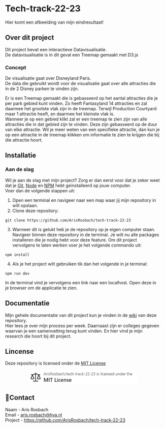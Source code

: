 # Tech-track-22-23
Hier komt een afbeelding van mijn eindresultaat!
<!-- <p align="center">
  <img width="70%" src="https://github.com/ArisRosbach/blokTech/blob/main/images/bannerPawFinder.png" />
</p> -->


## Over dit project
Dit project bevat een interactieve Datavisualisatie. <br>
De datavisualisatie is in dit geval een Treemap gemaakt met D3.js

### Concept
De visualisatie gaat over Disneyland Paris. <br>
De data die gebruikt wordt voor de visualisatie gaat over alle attracties die in de 2 Disney parken te vinden zijn.

Er is een Treemap gemaakt die is gebasseerd op het aantal attracties die je per park gebied kunt vinden. Zo heeft Fantasyland 14 attracties en zal daarmee het grootste vlak zijn in de treemap. Terwijl Production Courtyard maar 1 attractie heeft, en daarmee het kleinste vlak is. <br>
Wanneer je op een gebied klikt zal er een treemap te zien zijn van alle attracties die in dat gebied zijn te vinden. Deze zijn gebasseerd op de duur van elke attractie. Wil je meer weten van een specifieke attractie, dan kun je op een attractie in de treemap klikken om informatie te zien te krijgen die bij die attractie hoort.


## Installatie 
### Aan de slag
Wil je aan de slag met mijn project? Zorg er dan eerst voor dat je zeker weet dat je [Git](https://git-scm.com/book/en/v2/Getting-Started-Installing-Git), [Node](https://nodejs.org/en/download/) en [NPM](https://docs.npmjs.com/downloading-and-installing-node-js-and-npm) hebt geïnstalleerd op jouw computer. <br>
Voer dan de volgende stappen uit: <br>
1.	Open een terminal en navigeer naar een map waar jij mijn repository in wilt opslaan.
2.	Clone deze repository:
```
git clone https://github.com/ArisRosbach/tech-track-22-23
```
3.  Wanneer dit is gelukt heb je de repository op je eigen computer staan. Navigeer binnen deze repository in de terminal. Je wilt nu alle packages installeren die je nodig hebt voor deze feature. Om dit project vervolgens te laten werken voer je het volgende commando uit: <br>
```
npm install
```
4.	Als je het project wilt gebruiken tik dan het volgende in je terminal:
```
npm run dev
```
In de terminal vind je vervolgens een link naar een localhost. Open deze in je browser om de applicatie te zien.


## Documentatie
Mijn gehele documentatie van dit project kun je vinden in de [wiki](https://github.com/ArisRosbach/tech-track-22-23/wiki) van deze repository. <br>
Hier lees je over mijn process per week. Daarnaast zijn er colleges gegeven waarvan je een samenvatting terug kunt vinden. En hier vind je mijn research die hoort bij dit project.


## Lincense
Deze repository is licensed onder de [MIT License](https://github.com/ArisRosbach/tech-track-22-23/blob/main/LICENSE)
<p align="center">
  <img width="70%" src="https://github.com/ArisRosbach/tech-track-22-23/blob/main/images/MITLicense.JPG" />
</p>

## :email:Contact
Naam -  Aris Rosbach <br>
Email - aris.rosbach@hva.nl <br>
Project - https://github.com/ArisRosbach/tech-track-22-23